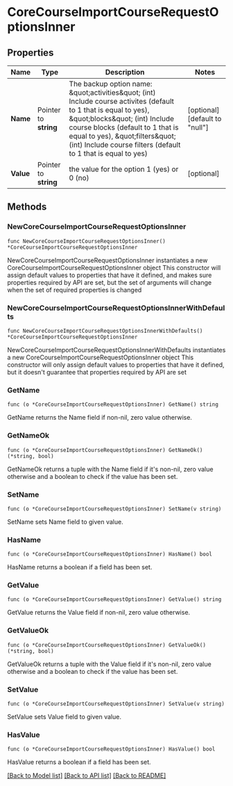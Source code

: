 # CoreCourseImportCourseRequestOptionsInner

## Properties

Name | Type | Description | Notes
------------ | ------------- | ------------- | -------------
**Name** | Pointer to **string** | The backup option name:                                             \&quot;activities\&quot; (int) Include course activites (default to 1 that is equal to yes),                                             \&quot;blocks\&quot; (int) Include course blocks (default to 1 that is equal to yes),                                             \&quot;filters\&quot; (int) Include course filters  (default to 1 that is equal to yes) | [optional] [default to "null"]
**Value** | Pointer to **string** | the value for the option 1 (yes) or 0 (no) | [optional] 

## Methods

### NewCoreCourseImportCourseRequestOptionsInner

`func NewCoreCourseImportCourseRequestOptionsInner() *CoreCourseImportCourseRequestOptionsInner`

NewCoreCourseImportCourseRequestOptionsInner instantiates a new CoreCourseImportCourseRequestOptionsInner object
This constructor will assign default values to properties that have it defined,
and makes sure properties required by API are set, but the set of arguments
will change when the set of required properties is changed

### NewCoreCourseImportCourseRequestOptionsInnerWithDefaults

`func NewCoreCourseImportCourseRequestOptionsInnerWithDefaults() *CoreCourseImportCourseRequestOptionsInner`

NewCoreCourseImportCourseRequestOptionsInnerWithDefaults instantiates a new CoreCourseImportCourseRequestOptionsInner object
This constructor will only assign default values to properties that have it defined,
but it doesn't guarantee that properties required by API are set

### GetName

`func (o *CoreCourseImportCourseRequestOptionsInner) GetName() string`

GetName returns the Name field if non-nil, zero value otherwise.

### GetNameOk

`func (o *CoreCourseImportCourseRequestOptionsInner) GetNameOk() (*string, bool)`

GetNameOk returns a tuple with the Name field if it's non-nil, zero value otherwise
and a boolean to check if the value has been set.

### SetName

`func (o *CoreCourseImportCourseRequestOptionsInner) SetName(v string)`

SetName sets Name field to given value.

### HasName

`func (o *CoreCourseImportCourseRequestOptionsInner) HasName() bool`

HasName returns a boolean if a field has been set.

### GetValue

`func (o *CoreCourseImportCourseRequestOptionsInner) GetValue() string`

GetValue returns the Value field if non-nil, zero value otherwise.

### GetValueOk

`func (o *CoreCourseImportCourseRequestOptionsInner) GetValueOk() (*string, bool)`

GetValueOk returns a tuple with the Value field if it's non-nil, zero value otherwise
and a boolean to check if the value has been set.

### SetValue

`func (o *CoreCourseImportCourseRequestOptionsInner) SetValue(v string)`

SetValue sets Value field to given value.

### HasValue

`func (o *CoreCourseImportCourseRequestOptionsInner) HasValue() bool`

HasValue returns a boolean if a field has been set.


[[Back to Model list]](../README.md#documentation-for-models) [[Back to API list]](../README.md#documentation-for-api-endpoints) [[Back to README]](../README.md)


